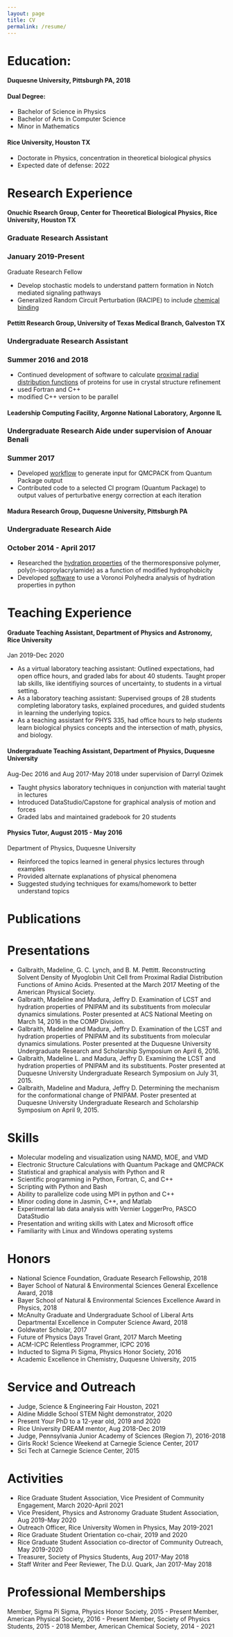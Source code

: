 ```yaml
---
layout: page
title: CV
permalink: /resume/
---
```


# Education:

#### Duquesne University, Pittsburgh PA, 2018

#### Dual Degree:

+ Bachelor of Science in Physics	
+ Bachelor of Arts in Computer Science
+ Minor in Mathematics

#### Rice University, Houston TX

+ Doctorate in Physics, concentration in theoretical biological physics
+ Expected date of defense: 2022

# Research Experience

#### Onuchic Rsearch Group, Center for Theoretical Biological Physics, Rice University, Houston TX
### Graduate Research Assistant
### January 2019-Present

Graduate Research Fellow
+ Develop stochastic models to understand pattern formation in Notch mediated signaling pathways
+ Generalized Random Circuit Perturbation (RACIPE) to include <a href="https://royalsocietypublishing.org/doi/full/10.1098/rsif.2020.0500">chemical binding</a>

#### Pettitt Research Group, University of Texas Medical Branch, Galveston TX
### Undergraduate Research Assistant
### Summer 2016 and 2018

+ Continued development of software to calculate <a href="https://pubmed.ncbi.nlm.nih.gov/34525817/">proximal radial distribution functions</a> of proteins for use in crystal structure refinement
+ used Fortran and C++
+ modified C++ version to be parallel

#### Leadership Computing Facility, Argonne National Laboratory, Argonne IL
### Undergraduate Research Aide under supervision of Anouar Benali
### Summer 2017

+ Developed <a href="https://github.com/madgal/qmcpack_input_generator">workflow</a> to generate input for QMCPACK from Quantum Package output
+ Contributed code to a selected CI program (Quantum Package) to output values of perturbative energy correction at each iteration


#### Madura Research Group, Duquesne University, Pittsburgh PA
### Undergraduate Research Aide 
### October 2014 - April 2017

+ Researched the <a href="https://pubmed.ncbi.nlm.nih.gov/29073554/">hydration properties</a> of the thermoresponsive polymer, poly(n-isoproylacrylamide) as a function of modified hydrophobicity
+ Developed <a href="https://github.com/madgal/VoronoiAnalysis">software</a> to use a Voronoi Polyhedra analysis of hydration properties in python

# Teaching Experience
#### Graduate Teaching Assistant, Department of Physics and Astronomy, Rice University
Jan 2019-Dec 2020

+ As a virtual laboratory teaching assistant: Outlined expectations, had open office hours, and graded labs for about 40 students. Taught proper lab skills, like identifiying sources of uncertainty, to students in a virtual setting. 
+ As a laboratory teaching assistant: Supervised groups of 28 students completing laboratory tasks, explained procedures, and guided students in learning the underlying topics.
+ As a teaching assistant for PHYS 335, had office hours to help students learn biological physics concepts and the intersection of math, physics, and biology.

#### Undergraduate Teaching Assistant, Department of Physics, Duquesne University
Aug-Dec 2016 and Aug 2017-May 2018 under supervision of Darryl Ozimek

+ Taught physics laboratory techniques in conjunction with material taught in lectures
+ Introduced DataStudio/Capstone for graphical analysis of motion and forces
+ Graded labs and maintained gradebook for 20 students

#### Physics Tutor, August 2015 - May 2016
Department of Physics, Duquesne University

+ Reinforced the topics learned in general physics lectures through examples
+ Provided alternate explanations of physical phenomena
+ Suggested studying techniques for exams/homework to better understand topics

# Publications

# Presentations
+ Galbraith, Madeline, G. C. Lynch, and B. M. Pettitt. Reconstructing Solvent Density of Myoglobin Unit Cell from Proximal Radial Distribution Functions of Amino Acids. Presented at the March 2017 Meeting of the American Physical Society. 
+ Galbraith, Madeline and Madura, Jeffry D. Examination of LCST and hydration properties of PNIPAM and its substituents from molecular dynamics simulations. Poster presented at ACS National Meeting on March 14, 2016 in the COMP Division. 
+ Galbraith, Madeline and Madura, Jeffry D. Examination of the LCST and hydration properties of PNIPAM and its substituents from molecular dynamics simulations. Poster presented at the Duquesne University Undergraduate Research and Scholarship Symposium on April 6, 2016. 
+ Galbraith, Madeline L. and Madura, Jeffry D. Examining the LCST and hydration properties of PNIPAM and its substituents. Poster presented at Duquesne University Undergraduate Research Symposium on July 31, 2015.
+ Galbraith, Madeline and Madura, Jeffry D. Determining the mechanism for the conformational change of PNIPAM. Poster presented at Duquesne University Undergraduate Research and Scholarship Symposium on April 9, 2015.

# Skills
+ Molecular modeling and visualization using NAMD, MOE, and VMD
+ Electronic Structure Calculations with Quantum Package and QMCPACK
+ Statistical and graphical analysis with Python and R
+ Scientific programming in Python, Fortran, C, and C++
+ Scripting with Python and Bash
+ Ability to parallelize code using MPI in python and C++
+ Minor coding done in Jasmin, C++, and Matlab
+ Experimental lab data analysis with Vernier LoggerPro, PASCO DataStudio
+ Presentation and writing skills with Latex and Microsoft office 
+ Familiarity with Linux and Windows operating systems

# Honors
+ National Science Foundation, Graduate Research Fellowship, 2018
+ Bayer School of Natural & Environmental Sciences General Excellence Award, 2018
+ Bayer School of Natural & Environmental Sciences Excellence Award in Physics, 2018
+ McAnulty Graduate and Undergraduate School of Liberal Arts Departmental Excellence in Computer Science Award, 2018
+ Goldwater Scholar, 2017
+ Future of Physics Days Travel Grant, 2017 March Meeting
+ ACM-ICPC Relentless Programmer, ICPC 2016
+ Inducted to Sigma Pi Sigma, Physics Honor Society, 2016
+ Academic Excellence in Chemistry, Duquesne University, 2015

# Service and Outreach
+ Judge, Science & Engineering Fair Houston, 2021
+ Aldine Middle School STEM Night demonstrator, 2020
+ Present Your PhD to a 12-year old, 2019 and 2020
+ Rice University DREAM mentor, Aug 2018-Dec 2019
+ Judge, Pennsylvania Junior Academy of Sciences (Region 7), 2016-2018
+ Girls Rock! Science Weekend at Carnegie Science Center, 2017
+ Sci Tech at Carnegie Science Center, 2015

# Activities
+ Rice Graduate Student Association, Vice President of Community Engagement, March 2020-April 2021
+ Vice President, Physics and Astronomy Graduate Student Association, Aug 2019-May 2020
+ Outreach Officer, Rice University Women in Physics, May 2019-2021
+ Rice Graduate Student Orientation co-chair, 2019 and 2020
+ Rice Graduate Student Association co-director of Community Outreach, May 2019-2020
+ Treasurer, Society of Physics Students, Aug 2017-May 2018
+ Staff Writer and Peer Reviewer, The D.U. Quark, Jan 2017-May 2018

# Professional Memberships
Member, Sigma Pi Sigma, Physics Honor Society, 2015 - Present
Member, American Physical Society, 2016 - Present
Member, Society of Physics Students, 2015 - 2018
Member, American Chemical Society, 2014 - 2021
